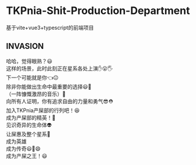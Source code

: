 # TKPnia-Shit-Production-Department
基于vite+vue3+typescript的前端项目

## INVASION
哈哈，觉得眼熟？😃  
这样的场景，此时此刻正在星系各处上演✋😮🖐️  
下一个可能就是你👈😐  
除非你能做出生命中最重要的选择😃🤌  
（一阵慷慨激昂的音乐）🎵  
向所有人证明，你有追求自由的力量和勇气😎⛑️  
加入TKPnia产屎部的行列吧！😆   
成为产屎部的精英！🤠   
见识奇异的生命体👽   
让屎惠及整个星系🤟   
成为英雄  
成为传奇😃🤲😄  
成为产屎之王！😃  
